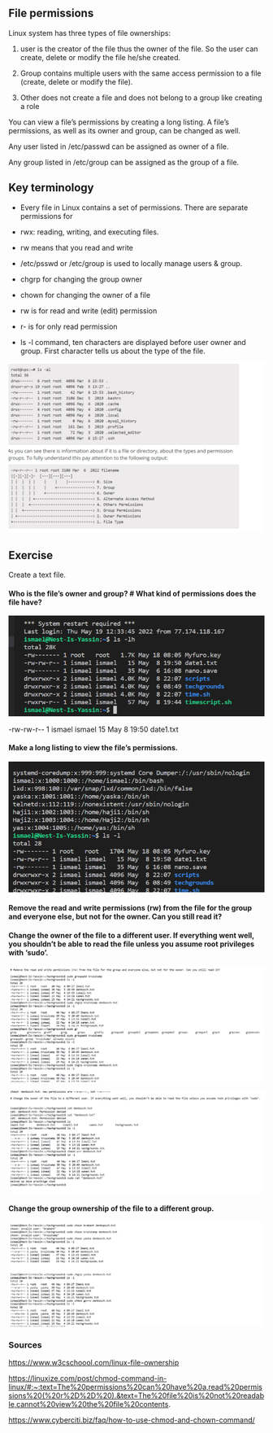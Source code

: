 ## File permissions

Linux system has three types of file ownerships:

1. user is the creator of the file thus the owner of the file. So the user can create, delete or modify the file he/she created.

2. Group contains multiple users with the same access permission to a file (create, delete or modify the file).

3. Other does not create a file and does not belong to a group like creating a role


You can view a file’s permissions by creating a long listing. A file’s permissions, as well as its owner and group, can be changed as well.

Any user listed in /etc/passwd can be assigned as owner of a file.

Any group listed in /etc/group can be assigned as the group of a file.

## Key terminology


- Every file in Linux contains a set of permissions. There are separate permissions for 

- rwx: reading, writing, and executing files.

- rw means that you read and write

- /etc/psswd or /etc/group is used to locally manage users & group.

- chgrp for changing the group owner

- chown for changing the owner of a file

- rw is for read and write (edit) permission

- r- is for only read permission

- ls -l command, ten characters are displayed before user owner and group. First character tells us about the type of the file.

![fileperm](../../00_includes/LNX05files.png)



## Exercise
Create a text file.


#### Who is the file’s owner and group? # What kind of permissions does the file have?

![fileperm](../../00_includes/LNX05-1.png)


-rw-rw-r-- 1 ismael ismael   15 May  8 19:50 date1.txt

#### Make a long listing to view the file’s permissions.

![filelst](../../00_includes/LNX05-2.png)


#### Remove the read and write permissions (rw) from the file for the group and everyone else, but not for the owner. Can you still read it?

#### Change the owner of the file to a different user. If everything went well, you shouldn’t be able to read the file unless you assume root privileges with ‘sudo’.

![rmrw](../../00_includes/LNX05chgrp.png)

![chownfile](../../00_includes/LNX05chfileperm.png)




#### Change the group ownership of the file to a different group.

![grpc](../../00_includes/LNX05grpownch.png)


### Sources
https://www.w3cschoool.com/linux-file-ownership


https://linuxize.com/post/chmod-command-in-linux/#:~:text=The%20permissions%20can%20have%20a,read%20permissions%20(%20r%2D%2D%20).&text=The%20file%20is%20not%20readable,cannot%20view%20the%20file%20contents.


https://www.cyberciti.biz/faq/how-to-use-chmod-and-chown-command/
